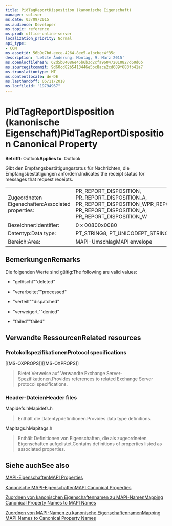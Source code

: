 ```yaml
---
title: PidTagReportDisposition (kanonische Eigenschaft)
manager: soliver
ms.date: 03/09/2015
ms.audience: Developer
ms.topic: reference
ms.prod: office-online-server
localization_priority: Normal
api_type:
- COM
ms.assetid: 56b9e7bd-eece-4264-8ee5-a1bcbec4f35c
description: 'Letzte Änderung: Montag, 9. März 2015'
ms.openlocfilehash: 62d5b04086e45b6b3d2cfa960472010827d60d6b
ms.sourcegitcommit: 9d60cd82b5413446e5bc8ace2cd689f683fb41a7
ms.translationtype: MT
ms.contentlocale: de-DE
ms.lasthandoff: 06/11/2018
ms.locfileid: "19794967"
---
```

# <a name="pidtagreportdisposition-canonical-property"></a><span data-ttu-id="d8135-103">PidTagReportDisposition (kanonische Eigenschaft)</span><span class="sxs-lookup"><span data-stu-id="d8135-103">PidTagReportDisposition Canonical Property</span></span>

  
  
<span data-ttu-id="d8135-104">**Betrifft**: Outlook</span><span class="sxs-lookup"><span data-stu-id="d8135-104">**Applies to**: Outlook</span></span> 
  
<span data-ttu-id="d8135-105">Gibt den Empfangsbestätigungsstatus für Nachrichten, die Empfangsbestätigungen anfordern.</span><span class="sxs-lookup"><span data-stu-id="d8135-105">Indicates the receipt status for messages that request receipts.</span></span> 
  
|||
|:-----|:-----|
|<span data-ttu-id="d8135-106">Zugeordneten Eigenschaften:</span><span class="sxs-lookup"><span data-stu-id="d8135-106">Associated properties:</span></span>  <br/> |<span data-ttu-id="d8135-107">PR_REPORT_DISPOSITION, PR_REPORT_DISPOSITION_A, PR_REPORT_DISPOSITION_W</span><span class="sxs-lookup"><span data-stu-id="d8135-107">PR_REPORT_DISPOSITION, PR_REPORT_DISPOSITION_A, PR_REPORT_DISPOSITION_W</span></span>  <br/> |
|<span data-ttu-id="d8135-108">Bezeichner:</span><span class="sxs-lookup"><span data-stu-id="d8135-108">Identifier:</span></span>  <br/> |<span data-ttu-id="d8135-109">0 x 0080</span><span class="sxs-lookup"><span data-stu-id="d8135-109">0x0080</span></span>  <br/> |
|<span data-ttu-id="d8135-110">Datentyp:</span><span class="sxs-lookup"><span data-stu-id="d8135-110">Data type:</span></span>  <br/> |<span data-ttu-id="d8135-111">PT_STRING8, PT_UNICODE</span><span class="sxs-lookup"><span data-stu-id="d8135-111">PT_STRING8, PT_UNICODE</span></span>  <br/> |
|<span data-ttu-id="d8135-112">Bereich:</span><span class="sxs-lookup"><span data-stu-id="d8135-112">Area:</span></span>  <br/> |<span data-ttu-id="d8135-113">MAPI-Umschlag</span><span class="sxs-lookup"><span data-stu-id="d8135-113">MAPI envelope</span></span>  <br/> |
   
## <a name="remarks"></a><span data-ttu-id="d8135-114">Bemerkungen</span><span class="sxs-lookup"><span data-stu-id="d8135-114">Remarks</span></span>

<span data-ttu-id="d8135-115">Die folgenden Werte sind gültig:</span><span class="sxs-lookup"><span data-stu-id="d8135-115">The following are valid values:</span></span>
  
- <span data-ttu-id="d8135-116">"gelöscht"</span><span class="sxs-lookup"><span data-stu-id="d8135-116">"deleted"</span></span>
    
- <span data-ttu-id="d8135-117">"verarbeitet"</span><span class="sxs-lookup"><span data-stu-id="d8135-117">"processed"</span></span>
    
- <span data-ttu-id="d8135-118">"verteilt"</span><span class="sxs-lookup"><span data-stu-id="d8135-118">"dispatched"</span></span>
    
- <span data-ttu-id="d8135-119">"verweigert."</span><span class="sxs-lookup"><span data-stu-id="d8135-119">"denied"</span></span>
    
- <span data-ttu-id="d8135-120">"failed"</span><span class="sxs-lookup"><span data-stu-id="d8135-120">"failed"</span></span>
    
## <a name="related-resources"></a><span data-ttu-id="d8135-121">Verwandte Ressourcen</span><span class="sxs-lookup"><span data-stu-id="d8135-121">Related resources</span></span>

### <a name="protocol-specifications"></a><span data-ttu-id="d8135-122">Protokollspezifikationen</span><span class="sxs-lookup"><span data-stu-id="d8135-122">Protocol specifications</span></span>

<span data-ttu-id="d8135-123">[[MS-OXPROPS]]</span><span class="sxs-lookup"><span data-stu-id="d8135-123">[[MS-OXPROPS]]</span></span> 
  
> <span data-ttu-id="d8135-124">Bietet Verweise auf Verwandte Exchange Server-Spezifikationen.</span><span class="sxs-lookup"><span data-stu-id="d8135-124">Provides references to related Exchange Server protocol specifications.</span></span>
    
### <a name="header-files"></a><span data-ttu-id="d8135-125">Header-Dateien</span><span class="sxs-lookup"><span data-stu-id="d8135-125">Header files</span></span>

<span data-ttu-id="d8135-126">Mapidefs.h</span><span class="sxs-lookup"><span data-stu-id="d8135-126">Mapidefs.h</span></span>
  
> <span data-ttu-id="d8135-127">Enthält die Datentypdefinitionen.</span><span class="sxs-lookup"><span data-stu-id="d8135-127">Provides data type definitions.</span></span>
    
<span data-ttu-id="d8135-128">Mapitags.h</span><span class="sxs-lookup"><span data-stu-id="d8135-128">Mapitags.h</span></span>
  
> <span data-ttu-id="d8135-129">Enthält Definitionen von Eigenschaften, die als zugeordneten Eigenschaften aufgelistet.</span><span class="sxs-lookup"><span data-stu-id="d8135-129">Contains definitions of properties listed as associated properties.</span></span>
    
## <a name="see-also"></a><span data-ttu-id="d8135-130">Siehe auch</span><span class="sxs-lookup"><span data-stu-id="d8135-130">See also</span></span>



[<span data-ttu-id="d8135-131">MAPI-Eigenschaften</span><span class="sxs-lookup"><span data-stu-id="d8135-131">MAPI Properties</span></span>](mapi-properties.md)
  
[<span data-ttu-id="d8135-132">Kanonische MAPI-Eigenschaften</span><span class="sxs-lookup"><span data-stu-id="d8135-132">MAPI Canonical Properties</span></span>](mapi-canonical-properties.md)
  
[<span data-ttu-id="d8135-133">Zuordnen von kanonischen Eigenschaftennamen zu MAPI-Namen</span><span class="sxs-lookup"><span data-stu-id="d8135-133">Mapping Canonical Property Names to MAPI Names</span></span>](mapping-canonical-property-names-to-mapi-names.md)
  
[<span data-ttu-id="d8135-134">Zuordnen von MAPI-Namen zu kanonische Eigenschaftennamen</span><span class="sxs-lookup"><span data-stu-id="d8135-134">Mapping MAPI Names to Canonical Property Names</span></span>](mapping-mapi-names-to-canonical-property-names.md)

